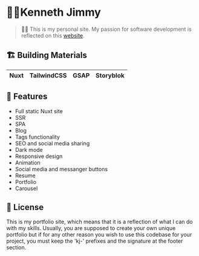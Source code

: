 # 👨‍💻Kenneth Jimmy

> 👨‍💻 This is my personal site. My passion for software development is reflected on this [website](https://www.kenjimmy.me).

## 🏗 Building Materials

| Nuxt | TailwindCSS | GSAP | Storyblok |
| :--: | :---------: | :--: | :-------: |


## 🎨 Features

- Full static Nuxt site
- SSR
- SPA
- Blog
- Tags functionality
- SEO and social media sharing
- Dark mode
- Responsive design
- Animation
- Social media and messanger buttons
- Resume
- Portfolio
- Carousel

## 🔖 License

This is my portfolio site, which means that it is a reflection of what I can do with my skills. Usually, you are supposed to create your own unique portfolio but if for any other reason you wish to use this codebase for your project, you must keep the 'kj-' prefixes and the signature at the footer section.
